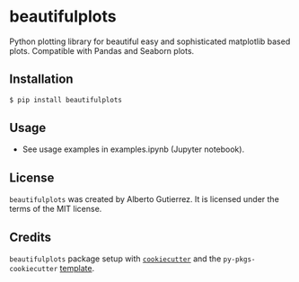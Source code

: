 # beautifulplots

Python plotting library for beautiful easy and sophisticated matplotlib based plots. Compatible with Pandas and Seaborn plots.

## Installation

```bash
$ pip install beautifulplots
```

## Usage

- See usage examples in examples.ipynb (Jupyter notebook).


## License

`beautifulplots` was created by Alberto Gutierrez. It is licensed under the terms of the MIT license.

## Credits

`beautifulplots` package setup with  [`cookiecutter`](https://cookiecutter.readthedocs.io/en/latest/) and the `py-pkgs-cookiecutter` [template](https://github.com/py-pkgs/py-pkgs-cookiecutter).
